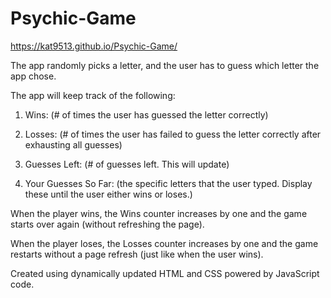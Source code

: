 # Psychic-Game

https://kat9513.github.io/Psychic-Game/

The app randomly picks a letter, and the user has to guess which letter the app chose.

The app will keep track of the following:

1. Wins: (# of times the user has guessed the letter correctly)

2. Losses: (# of times the user has failed to guess the letter correctly after exhausting all guesses)

3. Guesses Left: (# of guesses left. This will update)

4. Your Guesses So Far: (the specific letters that the user typed. Display these until the user either wins or loses.)

When the player wins, the Wins counter increases by one and the game starts over again (without refreshing the page).

When the player loses, the Losses counter increases by one and the game restarts without a page refresh (just like when the user wins).

Created using dynamically updated HTML and CSS powered by JavaScript code.
